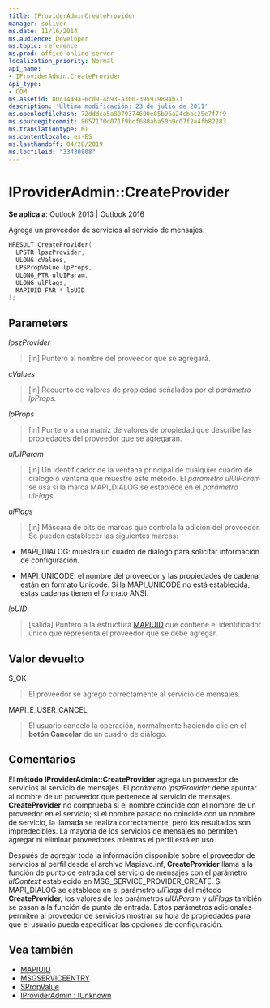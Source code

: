 ```yaml
---
title: IProviderAdminCreateProvider
manager: soliver
ms.date: 11/16/2014
ms.audience: Developer
ms.topic: reference
ms.prod: office-online-server
localization_priority: Normal
api_name:
- IProviderAdmin.CreateProvider
api_type:
- COM
ms.assetid: 80c1449a-6cd9-4b93-a300-395979894b71
description: 'Última modificación: 23 de julio de 2011'
ms.openlocfilehash: 72dddca5a8079374600e05b96a24cbbc25e7f7f9
ms.sourcegitcommit: 8657170d071f9bcf680aba50b9c07f2a4fb82283
ms.translationtype: MT
ms.contentlocale: es-ES
ms.lasthandoff: 04/28/2019
ms.locfileid: "33430808"
---
```

# <a name="iprovideradmincreateprovider"></a>IProviderAdmin::CreateProvider

**Se aplica a**: Outlook 2013 | Outlook 2016 
  
Agrega un proveedor de servicios al servicio de mensajes. 
  
```cpp
HRESULT CreateProvider(
  LPSTR lpszProvider,
  ULONG cValues,
  LPSPropValue lpProps,
  ULONG_PTR ulUIParam,
  ULONG ulFlags,
  MAPIUID FAR * lpUID
);
```

## <a name="parameters"></a>Parameters

 _lpszProvider_
  
> [in] Puntero al nombre del proveedor que se agregará.
    
 _cValues_
  
> [in] Recuento de valores de propiedad señalados por el _parámetro lpProps._ 
    
 _lpProps_
  
> [in] Puntero a una matriz de valores de propiedad que describe las propiedades del proveedor que se agregarán.
    
 _ulUIParam_
  
> [in] Un identificador de la ventana principal de cualquier cuadro de diálogo o ventana que muestre este método. El _parámetro ulUIParam_ se usa si la marca MAPI_DIALOG se establece en el _parámetro ulFlags._ 
    
 _ulFlags_
  
> [in] Máscara de bits de marcas que controla la adición del proveedor. Se pueden establecer las siguientes marcas:
    
  - MAPI_DIALOG: muestra un cuadro de diálogo para solicitar información de configuración.
      
  - MAPI_UNICODE: el nombre del proveedor y las propiedades de cadena están en formato Unicode. Si la MAPI_UNICODE no está establecida, estas cadenas tienen el formato ANSI.
    
 _lpUID_
  
> [salida] Puntero a la estructura [MAPIUID](mapiuid.md) que contiene el identificador único que representa el proveedor que se debe agregar. 
    
## <a name="return-value"></a>Valor devuelto

S_OK 
  
> El proveedor se agregó correctamente al servicio de mensajes.
    
MAPI_E_USER_CANCEL 
  
> El usuario canceló la operación, normalmente haciendo clic en el **botón Cancelar** de un cuadro de diálogo. 
    
## <a name="remarks"></a>Comentarios

El **método IProviderAdmin::CreateProvider** agrega un proveedor de servicios al servicio de mensajes. El  _parámetro lpszProvider_ debe apuntar al nombre de un proveedor que pertenece al servicio de mensajes. **CreateProvider** no comprueba si el nombre coincide con el nombre de un proveedor en el servicio; si el nombre pasado no coincide con un nombre de servicio, la llamada se realiza correctamente, pero los resultados son impredecibles. La mayoría de los servicios de mensajes no permiten agregar ni eliminar proveedores mientras el perfil está en uso. 
  
Después de agregar toda la información disponible sobre el proveedor de servicios al perfil desde el archivo Mapisvc.inf, **CreateProvider** llama a la función de punto de entrada del servicio de mensajes con el parámetro  _ulContext_ establecido en MSG_SERVICE_PROVIDER_CREATE. Si MAPI_DIALOG se establece en el parámetro _ulFlags_ del método **CreateProvider,** los valores de los parámetros _ulUIParam_ y _ulFlags_ también se pasan a la función de punto de entrada. Estos parámetros adicionales permiten al proveedor de servicios mostrar su hoja de propiedades para que el usuario pueda especificar las opciones de configuración. 
  
## <a name="see-also"></a>Vea también

- [MAPIUID](mapiuid.md)  
- [MSGSERVICEENTRY](msgserviceentry.md)  
- [SPropValue](spropvalue.md)  
- [IProviderAdmin : IUnknown](iprovideradminiunknown.md)

